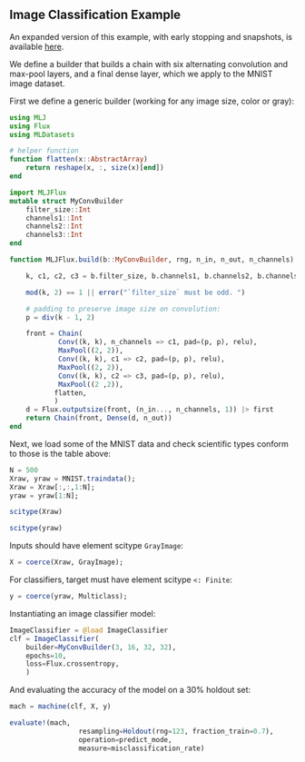 ## Image Classification Example
An expanded version of this example, with early stopping and
snapshots, is available [here](/examples/mnist).

We define a builder that builds a chain with six alternating
convolution and max-pool layers, and a final dense layer, which we
apply to the MNIST image dataset.

First we define a generic builder (working for any image size, color
or gray):

```julia
using MLJ
using Flux
using MLDatasets

# helper function
function flatten(x::AbstractArray)
	return reshape(x, :, size(x)[end])
end

import MLJFlux
mutable struct MyConvBuilder
	filter_size::Int
	channels1::Int
	channels2::Int
	channels3::Int
end

function MLJFlux.build(b::MyConvBuilder, rng, n_in, n_out, n_channels)

	k, c1, c2, c3 = b.filter_size, b.channels1, b.channels2, b.channels3

	mod(k, 2) == 1 || error("`filter_size` must be odd. ")

	# padding to preserve image size on convolution:
	p = div(k - 1, 2)

	front = Chain(
            Conv((k, k), n_channels => c1, pad=(p, p), relu),
            MaxPool((2, 2)),
            Conv((k, k), c1 => c2, pad=(p, p), relu),
            MaxPool((2, 2)),
            Conv((k, k), c2 => c3, pad=(p, p), relu),
            MaxPool((2 ,2)),
           flatten,
           )
	d = Flux.outputsize(front, (n_in..., n_channels, 1)) |> first
	return Chain(front, Dense(d, n_out))
end
```
Next, we load some of the MNIST data and check scientific types
conform to those is the table above:

```julia
N = 500
Xraw, yraw = MNIST.traindata();
Xraw = Xraw[:,:,1:N];
yraw = yraw[1:N];

scitype(Xraw)
```
```julia
scitype(yraw)
```

Inputs should have element scitype `GrayImage`:

```julia
X = coerce(Xraw, GrayImage);
```

For classifiers, target must have element scitype `<: Finite`:

```julia
y = coerce(yraw, Multiclass);
```

Instantiating an image classifier model:

```julia
ImageClassifier = @load ImageClassifier
clf = ImageClassifier(
    builder=MyConvBuilder(3, 16, 32, 32),
    epochs=10,
    loss=Flux.crossentropy,
    )
```

And evaluating the accuracy of the model on a 30% holdout set:

```julia
mach = machine(clf, X, y)

evaluate!(mach,
				 resampling=Holdout(rng=123, fraction_train=0.7),
				 operation=predict_mode,
				 measure=misclassification_rate)
```
